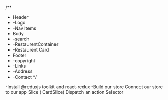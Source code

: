 /**
 * Header
 * -Logo
 * -Nav Items
 * Body
 * -search
 * -RestaurentContainer
 * -Restaurent Card
 * Footer
 * -copyright
 * -Links
 * -Address
 * -Contact
 */



 <!-- Redux ToolKit -->
 -Install @reduxjs toolkit and react-redux
 -Build our store
 Connect our store to our app
 Slice ( CardSlice)
 Dispatch an action
 Selector